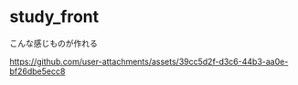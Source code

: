 # study_front

こんな感じものが作れる

https://github.com/user-attachments/assets/39cc5d2f-d3c6-44b3-aa0e-bf26dbe5ecc8

